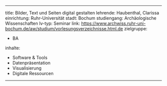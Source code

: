 ---
title: Bilder, Text und Seiten digital gestalten
lehrende: Haubenthal, Clarissa
einrichtung: Ruhr-Universität
stadt: Bochum
studiengang: Archäologische Wissenschaften
lv-typ: Seminar
link: https://www.archwiss.ruhr-uni-bochum.de/aw/studium/vorlesungsverzeichnisse.html.de
zielgruppe:
  - BA

inhalte:
  - Software & Tools
  - Datenpräsentation
  - Visualisierung
  - Digitale Ressourcen
  ---